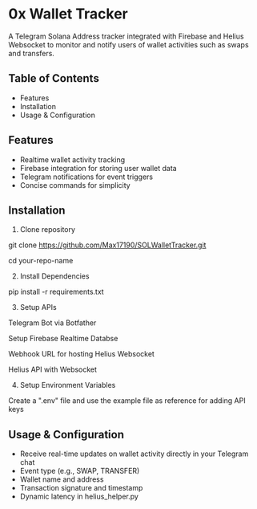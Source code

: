 # 0x Wallet Tracker
A Telegram Solana Address tracker integrated with Firebase and Helius Websocket to monitor and notify users of wallet activities such as swaps and transfers.

## Table of Contents
- Features
- Installation
- Usage & Configuration

## Features
- Realtime wallet activity tracking
- Firebase integration for storing user wallet data
- Telegram notifications for event triggers
- Concise commands for simplicity

## Installation

1. Clone repository

git clone https://github.com/Max17190/SOLWalletTracker.git

cd your-repo-name

2. Install Dependencies

pip install -r requirements.txt

3. Setup APIs

Telegram Bot via Botfather

Setup Firebase Realtime Databse

Webhook URL for hosting Helius Websocket

Helius API with Websocket

4. Setup Environment Variables

Create a ".env" file and use the example file as reference for adding API keys

## Usage & Configuration
- Receive real-time updates on wallet activity directly in your Telegram chat
- Event type (e.g., SWAP, TRANSFER)
- Wallet name and address
- Transaction signature and timestamp
- Dynamic latency in helius_helper.py
